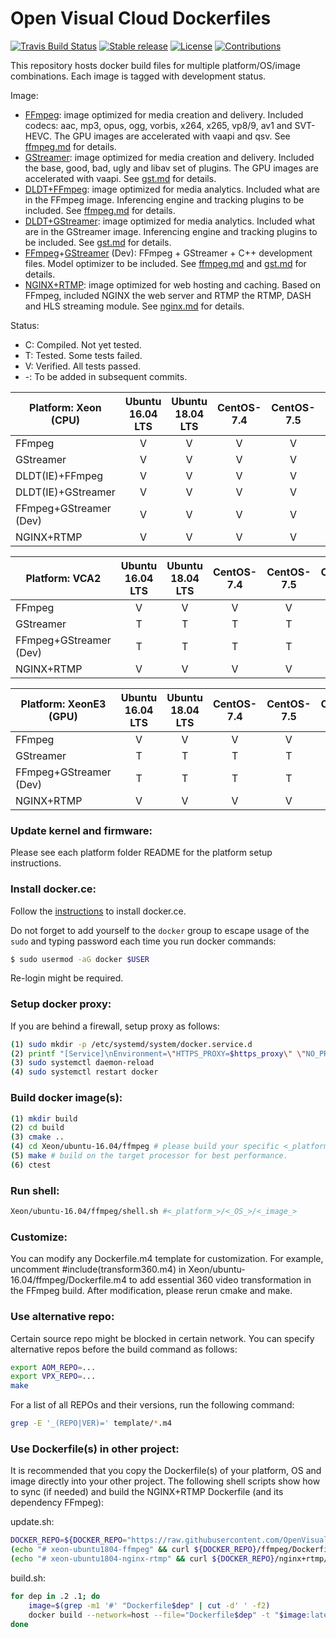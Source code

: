 # Open Visual Cloud Dockerfiles
[![Travis Build Status](https://travis-ci.org/OpenVisualCloud/Dockerfiles.svg?branch=master)](https://travis-ci.org/OpenVisualCloud/Dockerfiles)
[![Stable release](https://img.shields.io/badge/version-v0.2-green.svg)](https://github.com/OpenVisualCloud/Dockerfiles/releases/tag/v0.2)
[![License](https://img.shields.io/badge/license-BSD_3_Clause-green.svg)](https://github.com/OpenVisualCloud/Dockerfiles/blob/master/LICENSE)
[![Contributions](https://img.shields.io/badge/contributions-welcome-blue.svg)](https://github.com/OpenVisualCloud/Dockerfiles/wiki)

This repository hosts docker build files for multiple platform/OS/image combinations. Each image is tagged with development status.

Image:
- [FFmpeg](doc/ffmpeg.md): image optimized for media creation and delivery. Included codecs: aac, mp3, opus, ogg, vorbis, x264, x265, vp8/9, av1 and SVT-HEVC. The GPU images are accelerated with vaapi and qsv. See [ffmpeg.md](doc/ffmpeg.md) for details.
- [GStreamer](doc/gst.md): image optimized for media creation and delivery. Included the base, good, bad, ugly and libav set of plugins. The GPU images are accelerated with vaapi. See [gst.md](doc/gst.md) for details.
- [DLDT+FFmpeg](doc/ffmpeg.md): image optimized for media analytics. Included what are in the FFmpeg image. Inferencing engine and tracking plugins to be included. See [ffmpeg.md](doc/ffmpeg.md) for details.
- [DLDT+GStreamer](doc/gst.md): image optimized for media analytics. Included what are in the GStreamer image. Inferencing engine and tracking plugins to be included. See [gst.md](doc/gst.md) for details.
- [FFmpeg](doc/ffmpeg.md)+[GStreamer](doc/gst.md) (Dev): FFmpeg + GStreamer + C++ development files. Model optimizer to be included. See [ffmpeg.md](doc/ffmpeg.md) and [gst.md](doc/gst.md) for details.
- [NGINX+RTMP](doc/nginx.md): image optimized for web hosting and caching. Based on FFmpeg, included NGINX the web server and RTMP the RTMP, DASH and HLS streaming module. See [nginx.md](doc/nginx.md) for details.

Status:
- C: Compiled. Not yet tested.
- T: Tested. Some tests failed.
- V: Verified. All tests passed.
- -: To be added in subsequent commits.

| Platform: Xeon (CPU) | Ubuntu 16.04 LTS | Ubuntu 18.04 LTS | CentOS-7.4 | CentOS-7.5 | CentOS-7.6 |
|-----|:---:|:---:|:---:|:---:|:---:|
| FFmpeg | V | V | V | V | V |
| GStreamer | V | V | V | V | V |
| DLDT(IE)+FFmpeg | V | V | V | V | V |
| DLDT(IE)+GStreamer | V | V | V | V | V |
| FFmpeg+GStreamer (Dev) | V | V | V | V | V |
| NGINX+RTMP | V | V | V | V | V |

| Platform: VCA2 | Ubuntu 16.04 LTS | Ubuntu 18.04 LTS | CentOS-7.4 | CentOS-7.5 | CentOS-7.6 |
|-----|:---:|:---:|:---:|:---:|:---:|
| FFmpeg | V | V | V | V | V |
| GStreamer | T | T | T | T | T |
| FFmpeg+GStreamer (Dev) | T | T | T | T | T |
| NGINX+RTMP | V | V | V | V | V |

| Platform: XeonE3 (GPU) | Ubuntu 16.04 LTS | Ubuntu 18.04 LTS | CentOS-7.4 | CentOS-7.5 | CentOS-7.6 |
|-----|:---:|:---:|:---:|:---:|:---:|
| FFmpeg | V | V | V | V | V |
| GStreamer | T | T | T | T | T |
| FFmpeg+GStreamer (Dev) | T | T | T | T | T |
| NGINX+RTMP | V | V | V | V | V |

### Update kernel and firmware:

Please see each platform folder README for the platform setup instructions.

### Install docker.ce:

Follow the [instructions](https://docs.docker.com/install) to install docker.ce.

Do not forget to add yourself to the `docker` group to escape usage of the `sudo` and typing password each time you run docker commands:

```sh
$ sudo usermod -aG docker $USER
```

Re-login might be required.

### Setup docker proxy:

If you are behind a firewall, setup proxy as follows:

```bash
(1) sudo mkdir -p /etc/systemd/system/docker.service.d
(2) printf "[Service]\nEnvironment=\"HTTPS_PROXY=$https_proxy\" \"NO_PROXY=$no_proxy\"\n" | sudo tee /etc/systemd/system/docker.service.d/proxy.conf
(3) sudo systemctl daemon-reload
(4) sudo systemctl restart docker
```

### Build docker image(s):

```bash
(1) mkdir build
(2) cd build
(3) cmake ..
(4) cd Xeon/ubuntu-16.04/ffmpeg # please build your specific <_platform_>/<_OS_>/<_image_> only as a full build takes a long time.
(5) make # build on the target processor for best performance.
(6) ctest
```

### Run shell:

```bash
Xeon/ubuntu-16.04/ffmpeg/shell.sh #<_platform_>/<_OS_>/<_image_>
```

### Customize:

You can modify any Dockerfile.m4 template for customization.
For example, uncomment #include(transform360.m4) in Xeon/ubuntu-16.04/ffmpeg/Dockerfile.m4 to add essential 360 video transformation in the FFmpeg build.
After modification, please rerun cmake and make.

### Use alternative repo:

Certain source repo might be blocked in certain network. You can specify alternative repos before the build command as follows:

```bash
export AOM_REPO=...
export VPX_REPO=...
make
```

For a list of all REPOs and their versions, run the following command:

```bash
grep -E '_(REPO|VER)=' template/*.m4
```

### Use Dockerfile(s) in other project:

It is recommended that you copy the Dockerfile(s) of your platform, OS and image directly into your other project. The following shell scripts show how to sync (if needed) and build the NGINX+RTMP Dockerfile (and its dependency FFmpeg):

update.sh:
```bash
DOCKER_REPO=${DOCKER_REPO="https://raw.githubusercontent.com/OpenVisualCloud/Dockerfiles/master/Xeon/ubuntu-18.04"}
(echo "# xeon-ubuntu1804-ffmpeg" && curl ${DOCKER_REPO}/ffmpeg/Dockerfile) > Dockerfile.2
(echo "# xeon-ubuntu1804-nginx-rtmp" && curl ${DOCKER_REPO}/nginx+rtmp/Dockerfile) > Dockerfile.1
```
build.sh:
```bash
for dep in .2 .1; do
    image=$(grep -m1 '#' "Dockerfile$dep" | cut -d' ' -f2)
    docker build --network=host --file="Dockerfile$dep" -t "$image:latest" . $(env | grep -E '_(proxy)=' | sed 's/^/--build-arg /')
done
```
